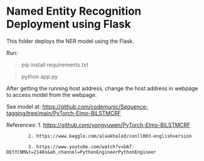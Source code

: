 # Named Entity Recognition Deployment using Flask

This folder deploys the NER model using the Flask.

Run:

> pip install requirements.txt

> python app.py

After getting the running host address, change the host address in webpage to access model from the webpage.

See model at: https://github.com/codemunic/Sequence-tagging/tree/main/PyTorch-Elmo-BiLSTMCRF


References: 1. https://github.com/yongyuwen/PyTorch-Elmo-BiLSTMCRF

            2. https://www.kaggle.com/alaakhaled/conll003-englishversion
            
            3. https://www.youtube.com/watch?v=bA7-DEtYCNM&t=2148s&ab_channel=PythonEngineerPythonEngineer




